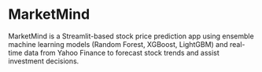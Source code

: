 # MarketMind
MarketMind is a Streamlit-based stock price prediction app using ensemble machine learning models (Random Forest, XGBoost, LightGBM) and real-time data from Yahoo Finance to forecast stock trends and assist investment decisions.
